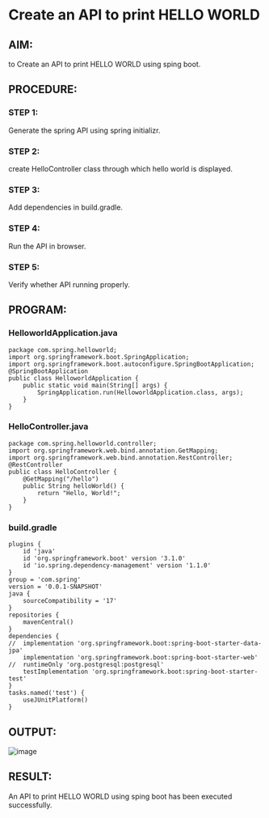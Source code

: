 # Create an API to print HELLO WORLD
## AIM:
to Create an API to print HELLO WORLD using sping boot.
## PROCEDURE:
### STEP 1:
Generate the spring API using spring initializr.
### STEP 2:
create HelloController class through which hello world is displayed.
### STEP 3:
Add dependencies in build.gradle.
### STEP 4:
Run the API in browser.
### STEP 5:
Verify whether API running properly.
## PROGRAM:
### HelloworldApplication.java
```
package com.spring.helloworld;
import org.springframework.boot.SpringApplication;
import org.springframework.boot.autoconfigure.SpringBootApplication;
@SpringBootApplication
public class HelloworldApplication {
	public static void main(String[] args) {
		SpringApplication.run(HelloworldApplication.class, args);
	}
}
```
### HelloController.java
```
package com.spring.helloworld.controller;
import org.springframework.web.bind.annotation.GetMapping;
import org.springframework.web.bind.annotation.RestController;
@RestController
public class HelloController {
    @GetMapping("/hello")
    public String helloWorld() {
        return "Hello, World!";
    }
}
```
### build.gradle
```
plugins {
	id 'java'
	id 'org.springframework.boot' version '3.1.0'
	id 'io.spring.dependency-management' version '1.1.0'
}
group = 'com.spring'
version = '0.0.1-SNAPSHOT'
java {
	sourceCompatibility = '17'
}
repositories {
	mavenCentral()
}
dependencies {
//	implementation 'org.springframework.boot:spring-boot-starter-data-jpa'
	implementation 'org.springframework.boot:spring-boot-starter-web'
//	runtimeOnly 'org.postgresql:postgresql'
	testImplementation 'org.springframework.boot:spring-boot-starter-test'
}
tasks.named('test') {
	useJUnitPlatform()
}
```
## OUTPUT:
![image](https://github.com/Karthikeyan21001828/hello_world_API/assets/93427303/6aee656e-134d-4f14-879e-ce327a878e69)

## RESULT:
An API to print HELLO WORLD using sping boot has been executed successfully.
